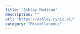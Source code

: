 ```yaml
---
title: "Ashley Madison"
description: ""
url: "https://ashley.cynic.al/"
category: "Miscellaneous"
---
```

